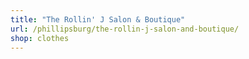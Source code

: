 ```yaml
---
title: "The Rollin' J Salon & Boutique"
url: /phillipsburg/the-rollin-j-salon-and-boutique/
shop: clothes
---
```

